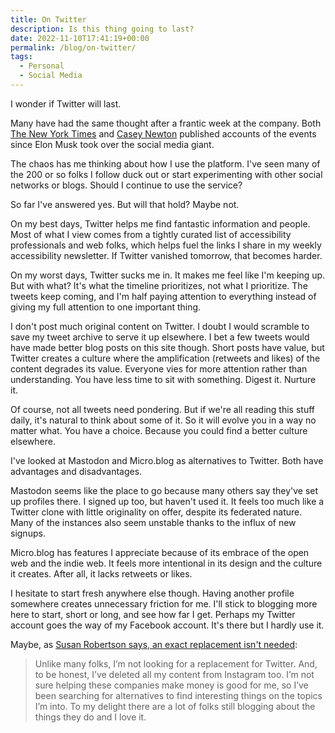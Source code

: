 ```yaml
---
title: On Twitter
description: Is this thing going to last?
date: 2022-11-10T17:41:19+00:00
permalink: /blog/on-twitter/
tags:
  - Personal
  - Social Media
---
```


I wonder if Twitter will last.

Many have had the same thought after a frantic week at the company. Both [The New York Times](https://www.nytimes.com/2022/11/04/technology/elon-musk-twitter-layoffs.html) and [Casey Newton](https://www.platformer.news/p/twitter-cut-in-half) published accounts of the events since Elon Musk took over the social media giant.

The chaos has me thinking about how I use the platform. I've seen many of the 200 or so folks I follow duck out or start experimenting with other social networks or blogs. Should I continue to use the service?

So far I've answered yes. But will that hold? Maybe not.

On my best days, Twitter helps me find fantastic information and people. Most of what I view comes from a tightly curated list of accessibility professionals and web folks, which helps fuel the links I share in my weekly accessibility newsletter. If Twitter vanished tomorrow, that becomes harder.

On my worst days, Twitter sucks me in. It makes me feel like I'm keeping up. But with what? It's what the timeline prioritizes, not what I prioritize. The tweets keep coming, and I'm half paying attention to everything instead of giving my full attention to one important thing.

I don't post much original content on Twitter. I doubt I would scramble to save my tweet archive to serve it up elsewhere. I bet a few tweets would have made better blog posts on this site though. Short posts have value, but Twitter creates a culture where the amplification (retweets and likes) of the content degrades its value. Everyone vies for more attention rather than understanding. You have less time to sit with something. Digest it. Nurture it.

Of course, not all tweets need pondering. But if we're all reading this stuff daily, it's natural to think about some of it. So it will evolve you in a way no matter what. You have a choice. Because you could find a better culture elsewhere.

I've looked at Mastodon and Micro.blog as alternatives to Twitter. Both have advantages and disadvantages.

Mastodon seems like the place to go because many others say they've set up profiles there. I signed up too, but haven't used it. It feels too much like a Twitter clone with little originality on offer, despite its federated nature. Many of the instances also seem unstable thanks to the influx of new signups.

Micro.blog has features I appreciate because of its embrace of the open web and the indie web. It feels more intentional in its design and the culture it creates. After all, it lacks retweets or likes.

I hesitate to start fresh anywhere else though. Having another profile somewhere creates unnecessary friction for me. I'll stick to blogging more here to start, short or long, and see how far I get. Perhaps my Twitter account goes the way of my Facebook account. It's there but I hardly use it.

Maybe, as [Susan Robertson says, an exact replacement isn't needed](https://www.susanjeanrobertson.com/notes/twitter/):

> Unlike many folks, I’m not looking for a replacement for Twitter. And, to be honest, I’ve deleted all my content from Instagram too. I’m not sure helping these companies make money is good for me, so I’ve been searching for alternatives to find interesting things on the topics I’m into. To my delight there are a lot of folks still blogging about the things they do and I love it.
